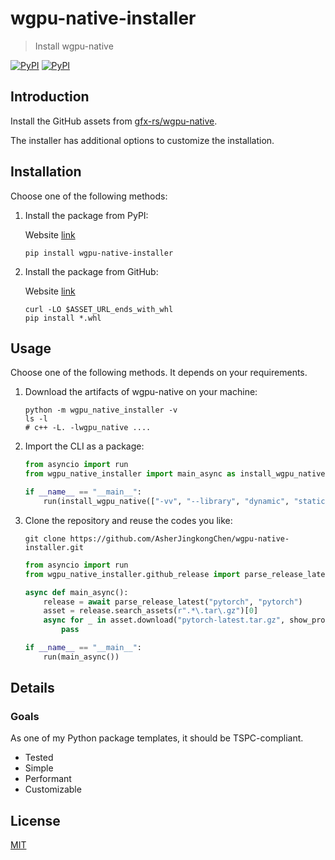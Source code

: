 # wgpu-native-installer

> Install wgpu-native

[![PyPI](https://img.shields.io/pypi/v/wgpu-native-installer?style=for-the-badge&logo=pypi&logoColor=white)](https://pypi.org/project/wgpu-native-installer/)
[![PyPI](https://img.shields.io/pypi/pyversions/wgpu-native-installer?style=for-the-badge&logo=python&logoColor=white)](https://pypi.org/project/wgpu-native-installer/)

## Introduction

Install the GitHub assets from [gfx-rs/wgpu-native](https://github.com/gfx-rs/wgpu-native).

The installer has additional options to customize the installation.

## Installation

Choose one of the following methods:

1. Install the package from PyPI:

   Website [link](https://pypi.org/project/wgpu-native-installer/)

   ```shell
   pip install wgpu-native-installer
   ```

2. Install the package from GitHub:

   Website [link](https://github.com/AsherJingkongChen/wgpu-native-installer/releases/latest)

   ```shell
   curl -LO $ASSET_URL_ends_with_whl
   pip install *.whl
   ```

## Usage

Choose one of the following methods. It depends on your requirements.

1. Download the artifacts of wgpu-native on your machine:

   ```shell
   python -m wgpu_native_installer -v
   ls -l
   # c++ -L. -lwgpu_native ....
   ```

2. Import the CLI as a package:

   ```python
   from asyncio import run
   from wgpu_native_installer import main_async as install_wgpu_native

   if __name__ == "__main__":
       run(install_wgpu_native(["-vv", "--library", "dynamic", "static"]))
   ```

3. Clone the repository and reuse the codes you like:

   ```shell
   git clone https://github.com/AsherJingkongChen/wgpu-native-installer.git
   ```

    ```python
    from asyncio import run
    from wgpu_native_installer.github_release import parse_release_latest

    async def main_async():
        release = await parse_release_latest("pytorch", "pytorch")
        asset = release.search_assets(r".*\.tar\.gz")[0]
        async for _ in asset.download("pytorch-latest.tar.gz", show_progress=True):
            pass

    if __name__ == "__main__":
        run(main_async())
    ```

## Details

### Goals

As one of my Python package templates, it should be TSPC-compliant.

- Tested
- Simple
- Performant
- Customizable

## License

[MIT](./LICENSE)
